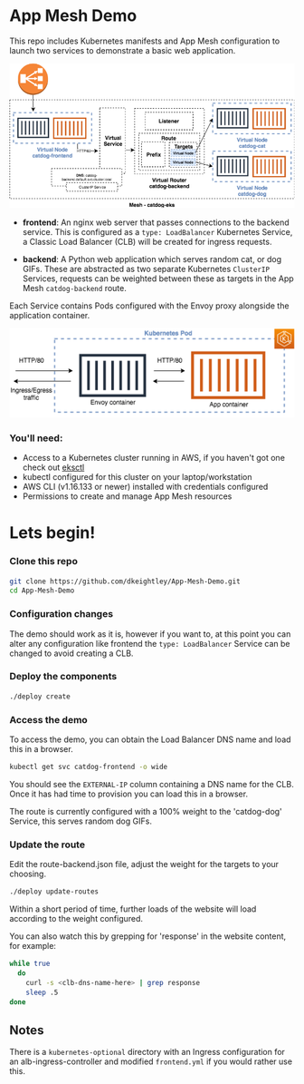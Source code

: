 # App Mesh Demo

This repo includes Kubernetes manifests and App Mesh configuration to launch two services to demonstrate a basic web application.

![Overview](images/app-mesh-demo-overview.png)

- **frontend**: An nginx web server that passes connections to the backend service. This is configured as a `type: LoadBalancer` Kubernetes Service, a Classic Load Balancer (CLB) will be created for ingress requests.

- **backend**: A Python web application which serves random cat, or dog GIFs. These are abstracted as two separate Kubernetes `ClusterIP` Services, requests can be weighted between these as targets in the App Mesh `catdog-backend` route.

Each Service contains Pods configured with the Envoy proxy alongside the application container.

![Pod Overview](images/app-mesh-pod-overview.png)

### You'll need:
- Access to a Kubernetes cluster running in AWS, if you haven't got one check out [eksctl](https://eksctl.io/)
- kubectl configured for this cluster on your laptop/workstation
- AWS CLI (v1.16.133 or newer) installed with credentials configured
- Permissions to create and manage App Mesh resources

# Lets begin!

### Clone this repo

```bash
git clone https://github.com/dkeightley/App-Mesh-Demo.git
cd App-Mesh-Demo
```

### Configuration changes

The demo should work as it is, however if you want to, at this point you can alter any configuration like frontend the `type: LoadBalancer` Service can be changed to avoid creating a CLB.

### Deploy the components

```bash
./deploy create
```

### Access the demo

To access the demo, you can obtain the Load Balancer DNS name and load this in a browser.

```bash
kubectl get svc catdog-frontend -o wide
```

You should see the `EXTERNAL-IP` column containing a DNS name for the CLB. Once it has had time to provision you can load this in a browser.

The route is currently configured with a 100% weight to the 'catdog-dog' Service, this serves random dog GIFs.

### Update the route

Edit the route-backend.json file, adjust the weight for the targets to your choosing.

```bash
./deploy update-routes
```

Within a short period of time, further loads of the website will load according to the weight configured.

You can also watch this by grepping for 'response' in the website content, for example:

```bash
while true                                                    
  do
    curl -s <clb-dns-name-here> | grep response
    sleep .5
done
```

## Notes

There is a `kubernetes-optional` directory with an Ingress configuration for an alb-ingress-controller and modified `frontend.yml` if you would rather use this.
